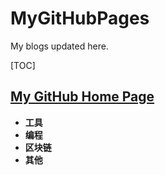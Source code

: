# MyGitHubPages
My blogs updated here.


[TOC]

## [My GitHub Home Page](https://github.com/ciyaer/MyGitHubPages/blob/master/My%20GitHub%20Home%20Page/MyGitHubHomePage.md)

* **工具**
* **编程**
* **区块链**
* **其他**







